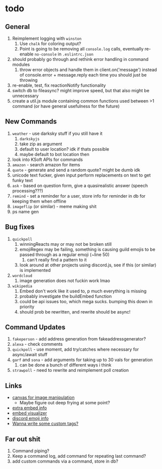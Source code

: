 # todo

## General

1. Reimplement logging with `winston`
   1. Use `chalk` for coloring output?
   2. Point is going to be removing all `console.log` calls, eventually re-enable `no-console` in `.eslintrc.json`
2. should probably go through and rethink error handling in command modules
   1. throw error objects and handle them in client.on('message') instead of console.error + message.reply each time you should just be throwing
3. re-enable, test, fix reactionNotify functionality
4. switch db to fileasync? might improve speed, but that also might be unnecessary
5. create a util.js module containing common functions used between >1 command (or have general usefulness for the future)

## New Commands

1. `weather` - use darksky stuff if you still have it
   1. `darkskyjs`
   2. take zip as argument
   3. default to user location? idk if thats possible
   4. maybe default to bot location then
2. look into KSoft APIs for commands
3. `amazon` - search amazon for items
4. `quote` - generate and send a random quote? might be dumb idk
5. unicode text fucker, given input perform replacements on text to get funky text
6. `ask` - based on question form, give a quasirealistic answer (speech processing???)
7. `remind` - set a reminder for a user, store info for reminder in db for keeping them when offline
8. `imageflip` (or similar) - meme making shit
9. ps name gen

## Bug fixes

1. `quickpoll`
   1. winningReacts may or may not be broken still
   2. emojiRegex may be failing, something is causing guild emojis to be passed through as a regular emoji (~line 50)
      1. can't really find a pattern to it
   3. look around at other projects using discord.js, see if this (or similar) is implemented
2. `wordcloud`
   1. image generation does not fuckin work lmao
3. `wikipedia`
   1. Embed don't work like it used to, p much everything is missing
   2. probably investigate the buildEmbed function
   3. could be api issues too, which mega sucks. bumping this down in priority
   4. should prob be rewritten, and rewrite should be async!

## Command Updates

1. `fakeperson` - add address generation from fakeaddressgenerator?
2. `alexa` - check comments
3. `quickpoll` - use moment, add try/catches where necessary for async/await stuff
4. `garf` and `sona` - add arguments for taking up to 30 vals for generation
   1. can be done a bunch of different ways i think
5. `strawpoll` - need to rewrite and reimplement poll creation

## Links

- [canvas for image manipulation](https://discordjs.guide/popular-topics/canvas.html#setting-up-canvas)
  - Maybe figure out deep frying at some point?
- [extra embed info](https://discordjs.guide/popular-topics/embeds.html#embed-preview)
- [embed visualizer](https://leovoel.github.io/embed-visualizer/)
- [discord emoji info](https://github.com/AnIdiotsGuide/discordjs-bot-guide/blob/master/coding-guides/using-emojis.md)
- [Wanna write some custom tags?](https://developer.mozilla.org/en-US/docs/Web/JavaScript/Reference/Template_literals#Tagged_templates)

## Far out shit

1. Command piping?
2. Keep a command log, add command for repeating last command?
3. add custom commands via a command, store in db?
